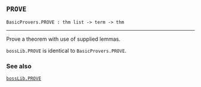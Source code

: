 ## `PROVE`

``` hol4
BasicProvers.PROVE : thm list -> term -> thm
```

------------------------------------------------------------------------

Prove a theorem with use of supplied lemmas.

`bossLib.PROVE` is identical to `BasicProvers.PROVE`.

### See also

[`bossLib.PROVE`](#bossLib.PROVE)
